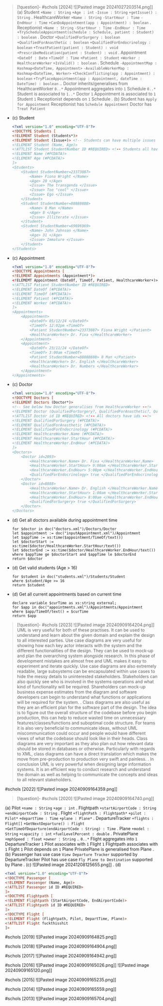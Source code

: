 
> [!question]- #schols [2024] ![[Pasted image 20241027203514.png]]
(a)
Student
`+Name : String`
`+Age : int`
`-Issue : String` 
`+getIssue() : String`
.
HealthcareWorker
`+Name : String`
`-StartHour : Time`
`-EndHour : Time`
`+CanDoAppointment(app : Appointment) : boolean`
.
Receptionist
`+Name : String`
`-StartHour : Time`
`-EndHour : Time`
`+TryScheduleAppointment(schedule : Schedule, patient : Student) : boolean`
.
Doctor
`+QualifiedForSurgery : boolean`
`+QualifiedForAnasthetic : boolean`
`+QualifiedForEndocrinology : boolean`
`+TreatPatient(patient : Student) : void`
`+PrescribeMedication(patient : Student) : void`
.
Appointment
`+DateOf : Date`
`+TimeOf : Time`
`+Patient : Student`
`+Worker : HealthcareWorker`
`+IsValid() : boolean`
.
Schedule
`-AppointmentMap : Hashmap<DateTime, Appointment>`
`-AvailableWorkerMap : Hashmap<DateTime, Worker>`
`+CheckConflicting(app : Appointment) : boolean`
`+TryPlaceAppointment(app : Appointment, dateTime : DateTime) : boolean`
..
Doctor inherits/generalises from HealthcareWorker
`0..*` Appointment aggregates into `1` Schedule 
`0..*` Student is associated to `1..*` Doctor
`1` Appointment is associated to `1` Student
`1` Receptionist depends on `1` Schedule
.
(b)
Student has `Apply for Appointment`
Receptionist has `Schedule Appointment`
Doctor has `Treat Patient`
- (c) Student
	```xml
	<?xml version="1.0" encoding="UTF-8"?>
	<!DOCTYPE Students [
	<!ELEMENT Student (Students*)>
	<!ELEMENT Student (Issue+)> <!-- Students can have multiple issues --!>
	<!ELEMENT Student (Name, Age)>
	<!ATTLIST Student StudentNumber ID #REQUIRED> <!-- Students all have student numbers --!>
	<!ELEMENT Name (#PCDATA)>
	<!ELEMENT Age (#PCDATA)>
	]>
	<Students>
		<Student StudentNumber=23373087>
			<Name> Fiona Wright </Name>
			<Age> 20 </Age> 
			<Issue> The transgenda </Issue>
			<Issue> Too "cool" </Issue> 
			<Issue> Ego </Issue>
		</Student>
		<Student StudentNumber=88888888>
			<Name> 8 Man </Name>
			<Age> 8 </Age> 
			<Issue> Illiterate </Issue>
		</Student>
		<Student StudentNumber=69696969>
			<Name> John Johnson </Name>
			<Age> 31 </Age> 
			<Issue> Immature </Issue>
		</Student>
	</Students>
	```
- (c) Appointment
	```xml
	<?xml version="1.0" encoding="UTF-8"?>
	<!DOCTYPE Appointments [
	<!ELEMENT Appointments (Appointment*)>
	<!ELEMEMT Appointment (DateOf, TimeOf, Patient, HealthcareWorker+)> <!-- A patient can be treated by multiple healthcare workers --!>
	<!ATTLIST Patient StudentNumber ID #REQUIRED>
	<!ELEMENT DateOf (#PCDATA)>
	<!ELEMENT TimeOf (#PCDATA)>
	<!ELEMENT Patient (#PCDATA)>
	<!ELEMENT Worker (#PCDATA)>
	]>
	<Appointments>
		<Appointment>
			<DateOf> 05/12/24 </DateOf>
			<TimeOf> 12:02pm <TimeOf> 
			<Patient StudentNumber=23373087> Fiona Wright </Patient>
			<HealthcareWorker> Dr. Fixa </HealthcareWorker>
		</Appointment>
		<Appointment>
			<DateOf> 23/11/24 </DateOf>
			<TimeOf> 3:00am <TimeOf> 
			<Patient StudentNumber=88888888> 8 Man </Patient>
			<HealthcareWorker> Dr. English </HealthcareWorker>
			<HealthcareWorker> Dr. Numbers </HealthcareWorker>
		</Appointment>
	</Appointments>
	```
- (c) Doctor
	```xml
	<?xml version="1.0" encoding="UTF-8"?>
	<!DOCTYPE Doctors [
	<!ELEMENT Doctors (Doctor*)>
	<!-- See below how Doctor generalises from HealthcareWorker --!>
	<!ELEMENT Doctor (QualifiedForSurgery?, QualifiedForAnasthetic?, QualifiedForEndocrinology?, HealthcareWorker.Name, HealthcareWorker.StartHour, HealthcareWorker.EndHour)> <!-- Qualifications are optional. Not included is the same as false --!>
	<!ATTLIST Doctor id ID #REQUIRED> <!-- All doctors have ids --!>
	<!ELEMENT QualifiedForSurgery (#PCDATA)>
	<!ELEMENT QualifiedForAnasthetic (#PCDATA)>
	<!ELEMENT QualifiedForEndocrinology (#PCDATA)>
	<!ELEMENT HealthcareWorker.Name (#PCDATA)>
	<!ELEMENT HealthcareWorker.StartHour (#PCDATA)>
	<!ELEMENT HealthcareWorker.EndHour (#PCDATA)>
	]>
	<Doctors>
		<Doctor id=2093>
			<HealthcareWorker.Name> Dr. Fixa </HealthcareWorker.Name>
			<HealthcareWorker.StartHour> 9:00am </HealthcareWorker.StartHour>
			<HealthcareWorker.EndHour> 5:00pm </HealthcareWorker.EndHour>
			<QualifiedForEndocrinology> true </QualifiedForEndocrinology>
		</Doctor> 
		<Doctor id=8888>
			<HealthcareWorker.Name> Dr. English </HealthcareWorker.Name>
			<HealthcareWorker.StartHour> 1:00am </HealthcareWorker.StartHour> 
			<HealthcareWorker.EndHour> 8:00am </HealthcareWorker.EndHour>
			<QualifiedForSurgery> true </QualifiedForSurgery> 
		</Doctor> 
	</Doctors>
	```
- (d) Get all doctors available during appointment time
	```xquery
	for $doctor in doc("doctors.xml")/Doctors/Doctor
	let $appointment := doc("inputAppointment.xml")/Appointment
	let $appTime := xs:time($appointment/TimeOf/text())
	let $doctorStart := xs:time($doctor/HealthcareWorker.StartHour/text())
	let $doctorEnd := xs:time($doctor/HealthcareWorker.EndHour/text())
	where $appTime ge $doctorStart and $appTime le $doctorEnd
	return $doctor
	```
- (d) Get valid students (Age > 16)
	```xquery
	for $student in doc("students.xml")/Students/Student
	where $student/Age >= 16
	return $student
	```
- (d) Get all current appointments based on current time
	```xquery
	declare variable $curTime as xs:string external;
	for $app in doc("appointments.xml")/Appointments/Appointment
	where $app/TimeOf/text() = $curTime
	return $app
	```

> [!question]- #schols [2023] ![[Pasted image 20240909164204.png]]
UML is very useful for both of these practises. It can be used to understand and learn about the given domain and explain the design to all interested parties. 
Use case diagrams are very useful for showing how each key actor interacts with the system and the different functionalities of the design. They can be used to mock-up and plan the overarching system alongside research. In this phase of development mistakes are almost free and UML makes it easy to experiment and iterate quickly. Use case diagrams are also extremely readable, large subsystems can be encapsulated within use cases to hide the messy details to uninterested stakeholders. Stakeholders can also quickly see who is involved in the systems operations and what kind of functionality will be required. Shareholders can mock-up business expense estimates from the diagram and software developers can begin to understand what functions or applications will be required for the system. 
.
Class diagrams are also useful as they are an efficient plan for the software part of the design. The idea is to figure out the overall structure of the codebase before you begin production, this can help to reduce wasted time on unnecessary features/classes/functions and suboptimal code structure. For teams it is also very beneficial to communicate ideas, without UML miscommunication could occur and people would have different views of what the codebase should look like in their heads. Class diagrams are very important as they also plan out how relevant data should be stored in databases or otherwise. Particularly with regards to XML, class diagrams can have a direct translation which makes the move from pre-production to production very swift and painless. 
.
In conclusion UML is very powerful when designing large information systems. It is an efficient way to conduct research and understand the domain as well as helping to communicate the concepts and ideas to all relevant stakeholders.

#schols [2022]
![[Pasted image 20240909164359.png]]

> [!question]- #schols [2020] ![[Pasted image 20240909164740.png]]

(a)
Pilot
`+name : String`
`+age : int`
.
Flightpath
`+startAirportCode : String`
`+endAirportCode : String`
.
Flight
`+flightPath : Flightpath*`
`+pilot : Pilot*`
`+departTime : Time`
`+plane : Plane*`
.
DepartureTracker
`+flights : Flight[]`
`+GetNextDeparture() : Flight`
`+GetTimeOfDeparture(endAirportCode : String) : Time`
.
Plane
`+model : String`
`+capacity : int`
`+fuelLevelPercent : double`
.
PrivatePlane
`+mphSpeed : float`
`+owner : String`
..
`0..*` Flight aggregates into `1` DepartureTracker
`1` Pilot associates with `1` Flight
`1` Flightpath associates with `1` Flight
`1` Pilot depends on `1` Plane
PrivatePlane is generalised from Plane
.
(b)
Passenger has use case `View Departure Tracker` supported by DepartureTracker
Pilot has use case `Fly Plane to Destination` supported by Plane
.
(c)
![[Pasted image 20241208125655.png]]
.
(d)
```xml
<?xml version="1.0" encoding="UTF-8"?>
<!DOCTYPE Passenger [
<!ELEMENT Passenger (Name, Age)>
<!ATTLIST Passenger id ID #REQUIRED>
]>
<!DOCTYPE Flightpath [
<!ELEMENT Flightpath (StartAirportCode, EndAirportCode)>
<!ATTLIST Flightpath id ID #REQUIRED>
]>
<!DOCTYPE Flight [
<!ELEMENT Flight (Flightpath, Pilot, DepartTime, Plane)>
<!ATTLIST Flight fuckthisshit
]>
```

#schols [2019]
![[Pasted image 20240909164825.png]]

#schols [2018]
![[Pasted image 20240909164904.png]]

#schols [2017]
![[Pasted image 20240909164942.png]]

#schols [2016]
![[Pasted image 20240909165026.png]]
![[Pasted image 20240909165120.png]]

#schols [2015]
![[Pasted image 20240909165235.png]]

#schols [2014]
![[Pasted image 20240909165559.png]]

#schols [2013]
![[Pasted image 20240909165704.png]]
